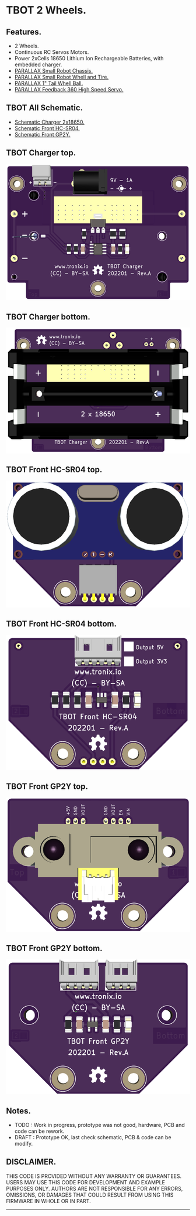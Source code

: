 # TBOT 2 Wheels.

## Features.

- 2 Wheels.
- Continuous RC Servos Motors.
- Power 2xCells 18650 Lithium Ion Rechargeable Batteries, with embedded charger.
- [PARALLAX Small Robot Chassis.](https://www.parallax.com/product/700-00022)
- [PARALLAX Small Robot Whell and Tire.](https://www.parallax.com/product/28114)
- [PARALLAX 1" Tail Whell Ball.](https://www.parallax.com/product/700-00009)
- [PARALLAX Feedback 360 High Speed Servo.](https://www.parallax.com/product/900-00360)

## TBOT All Schematic.

- [Schematic Charger 2x18650.](https://github.com/tronixio/robot-tbot/blob/main/assets/tbot-charger.pdf)
- [Schematic Front HC-SR04.](https://github.com/tronixio/robot-tbot/blob/main/assets/tbot-front-hcsr04.pdf)
- [Schematic Front GP2Y.](https://github.com/tronixio/robot-tbot/blob/main/assets/tbot-front-gp2y.pdf)

## TBOT Charger top.

![TBOT Charger Top.](https://github.com/tronixio/robot-tbot/blob/main/pics/tbot-charger-top.png)

## TBOT Charger bottom.

![TBOT Charger Bottom.](https://github.com/tronixio/robot-tbot/blob/main/pics/tbot-charger-bottom.png)

## TBOT Front HC-SR04 top.

![TBOT Front HC-SR04 Top.](https://github.com/tronixio/robot-tbot/blob/main/pics/hc-sr04-top.png)

## TBOT Front HC-SR04 bottom.

![TBOT Front HC-SR04 Bottom.](https://github.com/tronixio/robot-tbot/blob/main/pics/hc-sr04-bottom.png)

## TBOT Front GP2Y top.

![TBOT Front GP2Y Top.](https://github.com/tronixio/robot-tbot/blob/main/pics/gp2y-top.png)

## TBOT Front GP2Y bottom.

![TBOT Front GP2Y Bottom.](https://github.com/tronixio/robot-tbot/blob/main/pics/gp2y-bottom.png)

## Notes.

- TODO : Work in progress, prototype was not good, hardware, PCB and code can be rework.
- DRAFT : Prototype OK, last check schematic, PCB & code can be modify.

## DISCLAIMER.

THIS CODE IS PROVIDED WITHOUT ANY WARRANTY OR GUARANTEES.
USERS MAY USE THIS CODE FOR DEVELOPMENT AND EXAMPLE PURPOSES ONLY.
AUTHORS ARE NOT RESPONSIBLE FOR ANY ERRORS, OMISSIONS, OR DAMAGES THAT COULD
RESULT FROM USING THIS FIRMWARE IN WHOLE OR IN PART.

---
